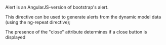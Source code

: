 Alert is an AngularJS-version of bootstrap's alert.

This directive can be used to generate alerts from the dynamic model data (using the ng-repeat directive);

The presence of the "close" attribute determines if a close button is displayed
